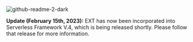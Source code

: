![github-readme-2-dark](https://github.com/serverless/EXT/assets/2752551/e1cf5026-63e0-4569-a5f3-c3e70caa325e)

**Update (February 15th, 2023):** EXT has now been incorporated into Serverless Framework V.4, which is being released shortly. Please follow that release for more information.

